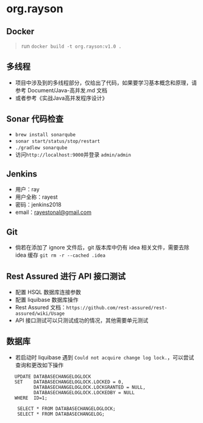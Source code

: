 # org.rayson

## Docker
> run `docker build -t org.rayson:v1.0 .`

## 多线程
* 项目中涉及到的多线程部分，仅给出了代码，如果要学习基本概念和原理，请参考 Document/Java-高并发.md 文档
* 或者参考《实战Java高并发程序设计》

## Sonar 代码检查
* `brew install sonarqube`
* `sonar start/status/stop/restart`
* `./gradlew sonarqube`
* 访问`http://localhost:9000`并登录 `admin/admin`

## Jenkins
* 用户：ray
* 用户全称：rayest
* 密码：jenkins2018
* email：rayestonal@gmail.com

## Git
* 倘若在添加了 ignore 文件后，git 版本库中仍有 idea 相关文件，需要去除 idea 缓存 `git rm -r --cached .idea`

## Rest Assured 进行 API 接口测试
* 配置 HSQL 数据库连接参数
* 配置 liquibase 数据库操作
* Rest Assured 文档：`https://github.com/rest-assured/rest-assured/wiki/Usage`
* API 接口测试可以只测试成功的情况，其他需要单元测试


## 数据库
* 若启动时 liquibase 遇到 `Could not acquire change log lock.`，可以尝试查询和更改如下操作

``` 
   UPDATE DATABASECHANGELOGLOCK
   SET    DATABASECHANGELOGLOCK.LOCKED = 0,
          DATABASECHANGELOGLOCK.LOCKGRANTED = NULL,
          DATABASECHANGELOGLOCK.LOCKEDBY = NULL
   WHERE  ID=1;
```
```
    SELECT * FROM DATABASECHANGELOGLOCK;
    SELECT * FROM DATABASECHANGELOG;
```
